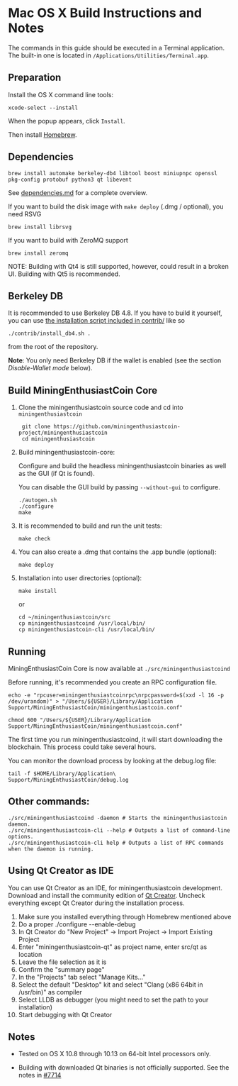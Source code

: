 Mac OS X Build Instructions and Notes
====================================
The commands in this guide should be executed in a Terminal application.
The built-in one is located in `/Applications/Utilities/Terminal.app`.

Preparation
-----------
Install the OS X command line tools:

`xcode-select --install`

When the popup appears, click `Install`.

Then install [Homebrew](https://brew.sh).

Dependencies
----------------------

    brew install automake berkeley-db4 libtool boost miniupnpc openssl pkg-config protobuf python3 qt libevent

See [dependencies.md](dependencies.md) for a complete overview.

If you want to build the disk image with `make deploy` (.dmg / optional), you need RSVG

    brew install librsvg

If you want to build with ZeroMQ support
    
    brew install zeromq

NOTE: Building with Qt4 is still supported, however, could result in a broken UI. Building with Qt5 is recommended.

Berkeley DB
-----------
It is recommended to use Berkeley DB 4.8. If you have to build it yourself,
you can use [the installation script included in contrib/](/contrib/install_db4.sh)
like so

```shell
./contrib/install_db4.sh .
```

from the root of the repository.

**Note**: You only need Berkeley DB if the wallet is enabled (see the section *Disable-Wallet mode* below).

Build MiningEnthusiastCoin Core
------------------------

1. Clone the miningenthusiastcoin source code and cd into `miningenthusiastcoin`

        git clone https://github.com/miningenthusiastcoin-project/miningenthusiastcoin
        cd miningenthusiastcoin

2.  Build miningenthusiastcoin-core:

    Configure and build the headless miningenthusiastcoin binaries as well as the GUI (if Qt is found).

    You can disable the GUI build by passing `--without-gui` to configure.

        ./autogen.sh
        ./configure
        make

3.  It is recommended to build and run the unit tests:

        make check

4.  You can also create a .dmg that contains the .app bundle (optional):

        make deploy

5.  Installation into user directories (optional):

        make install

    or

        cd ~/miningenthusiastcoin/src
        cp miningenthusiastcoind /usr/local/bin/
        cp miningenthusiastcoin-cli /usr/local/bin/

Running
-------

MiningEnthusiastCoin Core is now available at `./src/miningenthusiastcoind`

Before running, it's recommended you create an RPC configuration file.

    echo -e "rpcuser=miningenthusiastcoinrpc\nrpcpassword=$(xxd -l 16 -p /dev/urandom)" > "/Users/${USER}/Library/Application Support/MiningEnthusiastCoin/miningenthusiastcoin.conf"

    chmod 600 "/Users/${USER}/Library/Application Support/MiningEnthusiastCoin/miningenthusiastcoin.conf"

The first time you run miningenthusiastcoind, it will start downloading the blockchain. This process could take several hours.

You can monitor the download process by looking at the debug.log file:

    tail -f $HOME/Library/Application\ Support/MiningEnthusiastCoin/debug.log

Other commands:
-------

    ./src/miningenthusiastcoind -daemon # Starts the miningenthusiastcoin daemon.
    ./src/miningenthusiastcoin-cli --help # Outputs a list of command-line options.
    ./src/miningenthusiastcoin-cli help # Outputs a list of RPC commands when the daemon is running.

Using Qt Creator as IDE
------------------------
You can use Qt Creator as an IDE, for miningenthusiastcoin development.
Download and install the community edition of [Qt Creator](https://www.qt.io/download/).
Uncheck everything except Qt Creator during the installation process.

1. Make sure you installed everything through Homebrew mentioned above
2. Do a proper ./configure --enable-debug
3. In Qt Creator do "New Project" -> Import Project -> Import Existing Project
4. Enter "miningenthusiastcoin-qt" as project name, enter src/qt as location
5. Leave the file selection as it is
6. Confirm the "summary page"
7. In the "Projects" tab select "Manage Kits..."
8. Select the default "Desktop" kit and select "Clang (x86 64bit in /usr/bin)" as compiler
9. Select LLDB as debugger (you might need to set the path to your installation)
10. Start debugging with Qt Creator

Notes
-----

* Tested on OS X 10.8 through 10.13 on 64-bit Intel processors only.

* Building with downloaded Qt binaries is not officially supported. See the notes in [#7714](https://github.com/bitcoin/bitcoin/issues/7714)
